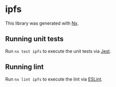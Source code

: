 # ipfs

This library was generated with [Nx](https://nx.dev).

## Running unit tests

Run `nx test ipfs` to execute the unit tests via [Jest](https://jestjs.io).

## Running lint

Run `nx lint ipfs` to execute the lint via [ESLint](https://eslint.org/).
